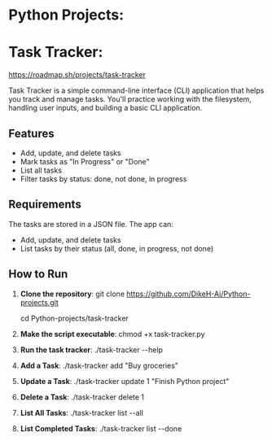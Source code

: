 # Python Projects: 

# Task Tracker: 
https://roadmap.sh/projects/task-tracker

Task Tracker is a simple command-line interface (CLI) application that helps you track and manage tasks. You'll practice working with the filesystem, handling user inputs, and building a basic CLI application.

## Features
- Add, update, and delete tasks
- Mark tasks as "In Progress" or "Done"
- List all tasks
- Filter tasks by status: done, not done, in progress

## Requirements
The tasks are stored in a JSON file. The app can:
- Add, update, and delete tasks
- List tasks by their status (all, done, in progress, not done)

## How to Run

1. **Clone the repository**:
   git clone https://github.com/DikeH-Ai/Python-projects.git
   
   cd Python-projects/task-tracker

2. **Make the script executable**:
    chmod +x task-tracker.py

3. **Run the task tracker**:
    ./task-tracker --help

4. **Add a Task**:
    ./task-tracker add "Buy groceries"

5. **Update a Task**:
    ./task-tracker update 1 "Finish Python project"

6. **Delete a Task**:
    ./task-tracker delete 1

7. **List All Tasks**:
    ./task-tracker list --all

8. **List Completed Tasks**:
    ./task-tracker list --done